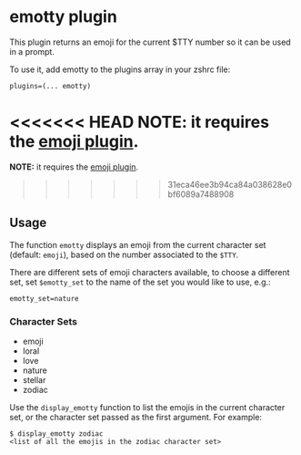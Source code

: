 # emotty plugin

This plugin returns an emoji for the current $TTY number so it can be used
in a prompt.

To use it, add emotty to the plugins array in your zshrc file:
```
plugins=(... emotty)
```

<<<<<<< HEAD
**NOTE:** it requires the [emoji plugin](https://github.com/robbyrussell/oh-my-zsh/tree/master/plugins/emoji).
=======
**NOTE:** it requires the [emoji plugin](https://github.com/ohmyzsh/ohmyzsh/tree/master/plugins/emoji).
>>>>>>> 31eca46ee3b94ca84a038628e0bf6089a7488908

## Usage

The function `emotty` displays an emoji from the current character set (default: `emoji`), based
on the number associated to the `$TTY`.

There are different sets of emoji characters available, to choose a different
set, set `$emotty_set` to the name of the set you would like to use, e.g.:
```
emotty_set=nature
```

### Character Sets

- emoji
- loral
- love
- nature
- stellar
- zodiac

Use the `display_emotty` function to list the emojis in the current character set, or
the character set passed as the first argument. For example:

```
$ display_emotty zodiac
<list of all the emojis in the zodiac character set>
```
